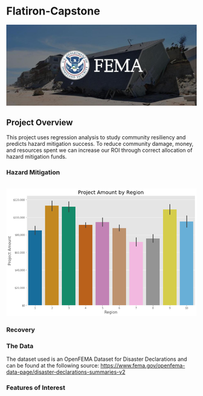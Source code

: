 # Flatiron-Capstone

<img src='https://github.com/rachelbeery/Flatiron-Capstone/blob/main/fema.jpg'>

## Project Overview

This project uses regression analysis to study community resiliency and predicts hazard mitigation success. To reduce community damage, money, and resources spent we can increase our ROI through correct allocation of hazard mitigation funds. 

### Hazard Mitigation

<img src=''>

<img src='https://github.com/rachelbeery/Flatiron-Capstone/blob/main/regionmit.png'>

### Recovery 



### The Data

The dataset used is an OpenFEMA Dataset for Disaster Declarations and can be found at the following source: https://www.fema.gov/openfema-data-page/disaster-declarations-summaries-v2 

 
### Features of Interest


